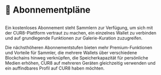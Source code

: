 # 🚀 Abonnementpläne

<figure><img src="../../.gitbook/assets/Screenshot 2025-03-23 at 10.57.40.png" alt=""><figcaption></figcaption></figure>

Ein kostenloses Abonnement steht Sammlern zur Verfügung, um sich mit der CUR8-Plattform vertraut zu machen, ein einzelnes Wallet zu verbinden und auf grundlegende Funktionen zur Galerie-Kuration zuzugreifen.

Die nächsthöheren Abonnementstufen bieten mehr Premium-Funktionen und Vorteile für Sammler, die mehrere Wallets über verschiedene Blockchains hinweg verknüpfen, die Speicherkapazität für persönliche Medien erhöhen, CUR8 auf mehreren Geräten gleichzeitig verwenden und ein auffindbares Profil auf CUR8 haben möchten.